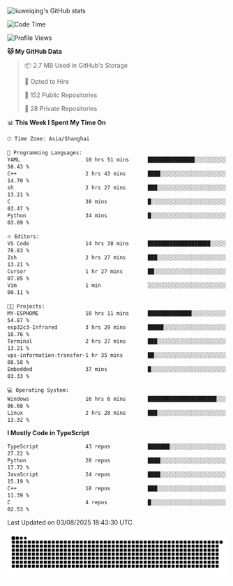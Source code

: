 ![liuweiqing's GitHub stats](https://github-readme-stats.vercel.app/api?username=14790897&show_icons=true&locale=cn&include_all_commits=true&count_private=true)

<!--START_SECTION:waka-->
![Code Time](http://img.shields.io/badge/Code%20Time-2%2C391%20hrs%2013%20mins-blue)

![Profile Views](http://img.shields.io/badge/Profile%20Views-18-blue)

**🐱 My GitHub Data** 

> 📦 2.7 MB Used in GitHub's Storage 
 > 
> 💼 Opted to Hire
 > 
> 📜 152 Public Repositories 
 > 
> 🔑 28 Private Repositories 
 > 
📊 **This Week I Spent My Time On** 

```text
🕑︎ Time Zone: Asia/Shanghai

💬 Programming Languages: 
YAML                     10 hrs 51 mins      ███████████████░░░░░░░░░░   58.43 % 
C++                      2 hrs 43 mins       ████░░░░░░░░░░░░░░░░░░░░░   14.70 % 
sh                       2 hrs 27 mins       ███░░░░░░░░░░░░░░░░░░░░░░   13.21 % 
C                        38 mins             █░░░░░░░░░░░░░░░░░░░░░░░░   03.47 % 
Python                   34 mins             █░░░░░░░░░░░░░░░░░░░░░░░░   03.09 % 

🔥 Editors: 
VS Code                  14 hrs 38 mins      ████████████████████░░░░░   78.83 % 
Zsh                      2 hrs 27 mins       ███░░░░░░░░░░░░░░░░░░░░░░   13.21 % 
Cursor                   1 hr 27 mins        ██░░░░░░░░░░░░░░░░░░░░░░░   07.85 % 
Vim                      1 min               ░░░░░░░░░░░░░░░░░░░░░░░░░   00.11 % 

🐱‍💻 Projects: 
MY-ESPHOME               10 hrs 11 mins      ██████████████░░░░░░░░░░░   54.87 % 
esp32c3-Infrared         3 hrs 29 mins       █████░░░░░░░░░░░░░░░░░░░░   18.76 % 
Terminal                 2 hrs 27 mins       ███░░░░░░░░░░░░░░░░░░░░░░   13.21 % 
vps-information-transfer-1 hr 35 mins        ██░░░░░░░░░░░░░░░░░░░░░░░   08.58 % 
Embedded                 37 mins             █░░░░░░░░░░░░░░░░░░░░░░░░   03.33 % 

💻 Operating System: 
Windows                  16 hrs 6 mins       ██████████████████████░░░   86.68 % 
Linux                    2 hrs 28 mins       ███░░░░░░░░░░░░░░░░░░░░░░   13.32 % 
```

**I Mostly Code in TypeScript** 

```text
TypeScript               43 repos            ███████░░░░░░░░░░░░░░░░░░   27.22 % 
Python                   28 repos            ████░░░░░░░░░░░░░░░░░░░░░   17.72 % 
JavaScript               24 repos            ████░░░░░░░░░░░░░░░░░░░░░   15.19 % 
C++                      18 repos            ███░░░░░░░░░░░░░░░░░░░░░░   11.39 % 
C                        4 repos             █░░░░░░░░░░░░░░░░░░░░░░░░   02.53 % 
```




 Last Updated on 03/08/2025 18:43:30 UTC
<!--END_SECTION:waka-->

<picture>
  <source media="(prefers-color-scheme: dark)" srcset="https://raw.githubusercontent.com/14790897/14790897/output/github-contribution-grid-snake-dark.svg" />
  <source media="(prefers-color-scheme: light)" srcset="https://raw.githubusercontent.com/14790897/14790897/output/github-contribution-grid-snake.svg" />
  <img alt="github-snake" src="https://raw.githubusercontent.com/14790897/14790897/output/github-contribution-grid-snake.svg" />
</picture>
